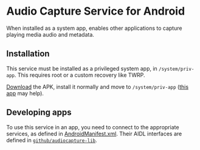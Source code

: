 # Audio Capture Service for Android

When installed as a system app, enables other applications to capture playing
media audio and metadata.

## Installation

This service must be installed as a privileged system app, in ``/system/priv-app``.
This requires root or a custom recovery like TWRP.

[Download](https://github.com/martoreto/audiocapture/releases) the APK, install it normally and move to ``/system/priv-app``
([this app](https://play.google.com/store/apps/details?id=de.j4velin.systemappmover) 
may help).

## Developing apps

To use this service in an app, you need to connect to the appropriate services,
as defined in [AndroidManifest.xml](src/main/AndroidManifest.xml). Their AIDL interfaces
are defined in [``github/audiocapture-lib``](https://github.com/martoreto/audiocapture-lib/tree/master/src/main/aidl/com/github/martoreto/audiocapture).
